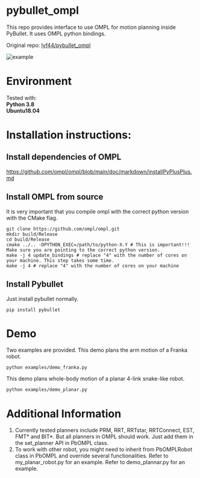 # pybullet_ompl
This repo provides interface to use OMPL for motion planning inside PyBullet. It uses OMPL python bindings.

Original repo: [lyf44/pybullet_ompl](https://github.com/lyf44/pybullet_ompl)

![example](/images/example.gif)

# Environment
Tested with:<br>
**Python 3.8**<br>
**Ubuntu18.04**

# Installation instructions:

## Install dependencies of OMPL
https://github.com/ompl/ompl/blob/main/doc/markdown/installPyPlusPlus.md

## Install OMPL from source
It is very important that you compile ompl with the correct python version with the CMake flag.
```
git clone https://github.com/ompl/ompl.git
mkdir build/Release
cd build/Release
cmake ../.. -DPYTHON_EXEC=/path/to/python-X.Y # This is important!!! Make sure you are pointing to the correct python version.
make -j 4 update_bindings # replace "4" with the number of cores on your machine. This step takes some time.
make -j 4 # replace "4" with the number of cores on your machine
```

## Install Pybullet
Just install pybullet normally.
```
pip install pybullet
```

# Demo
Two examples are provided.
This demo plans the arm motion of a Franka robot.
```
python examples/demo_franka.py
```

This demo plans whole-body motion of a planar 4-link snake-like robot.
```
python examples/demo_planar.py
```

# Additional Information
1. Currently tested planners include PRM, RRT, RRTstar, RRTConnect, EST, FMT* and BIT*. But all planners in OMPL should work. Just add them in the set_planner API in PbOMPL class.
2. To work with other robot, you might need to inherit from PbOMPLRobot class in PbOMPL and override several functionalities. Refer to my_planar_robot.py for an example. Refer to demo_plannar.py for an example.
